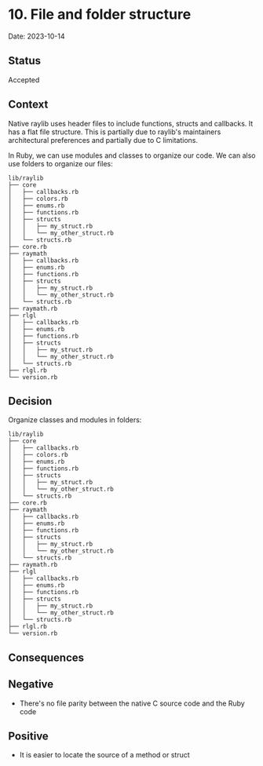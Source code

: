 # 10. File and folder structure

Date: 2023-10-14

## Status

Accepted

## Context

Native raylib uses header files to include functions, structs and callbacks. It has a flat file structure. This is
partially due to raylib's maintainers architectural preferences and partially due to C limitations.

In Ruby, we can use modules and classes to organize our code. We can also use folders to organize our files:

```
lib/raylib
├── core
│   ├── callbacks.rb
│   ├── colors.rb
│   ├── enums.rb
│   ├── functions.rb
│   ├── structs
│   │   ├── my_struct.rb
│   │   └── my_other_struct.rb
│   └── structs.rb
├── core.rb
├── raymath
│   ├── callbacks.rb
│   ├── enums.rb
│   ├── functions.rb
│   ├── structs
│   │   ├── my_struct.rb
│   │   └── my_other_struct.rb
│   └── structs.rb
├── raymath.rb
├── rlgl
│   ├── callbacks.rb
│   ├── enums.rb
│   ├── functions.rb
│   ├── structs
│   │   ├── my_struct.rb
│   │   └── my_other_struct.rb
│   └── structs.rb
├── rlgl.rb
└── version.rb
```

## Decision

Organize classes and modules in folders:

```
lib/raylib
├── core
│   ├── callbacks.rb
│   ├── colors.rb
│   ├── enums.rb
│   ├── functions.rb
│   ├── structs
│   │   ├── my_struct.rb
│   │   └── my_other_struct.rb
│   └── structs.rb
├── core.rb
├── raymath
│   ├── callbacks.rb
│   ├── enums.rb
│   ├── functions.rb
│   ├── structs
│   │   ├── my_struct.rb
│   │   └── my_other_struct.rb
│   └── structs.rb
├── raymath.rb
├── rlgl
│   ├── callbacks.rb
│   ├── enums.rb
│   ├── functions.rb
│   ├── structs
│   │   ├── my_struct.rb
│   │   └── my_other_struct.rb
│   └── structs.rb
├── rlgl.rb
└── version.rb
```

## Consequences

## Negative

- There's no file parity between the native C source code and the Ruby code

## Positive

- It is easier to locate the source of a method or struct

